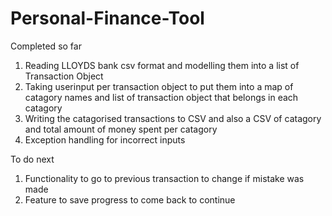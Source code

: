 # Personal-Finance-Tool
Completed so far
1. Reading LLOYDS bank csv format and modelling them into a list of Transaction Object
2. Taking userinput per transaction object to put them into a map of catagory names and list of transaction object that belongs in each catagory
3. Writing the catagorised transactions to CSV and also a CSV of catagory and total amount of money spent per catagory
4. Exception handling for incorrect inputs

To do next
1. Functionality to go to previous transaction to change if mistake was made
2. Feature to save progress to come back to continue


